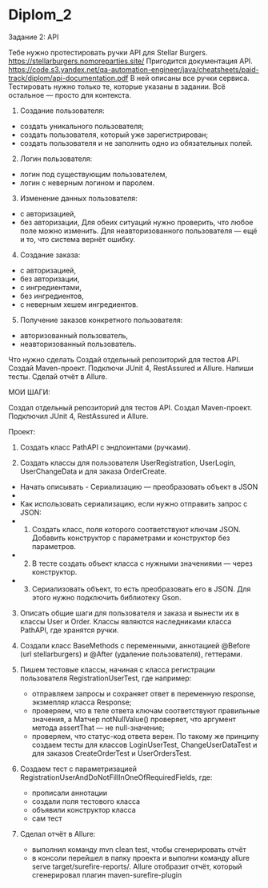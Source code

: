 # Diplom_2

Задание 2: API

Тебе нужно протестировать ручки API для Stellar Burgers.
https://stellarburgers.nomoreparties.site/
Пригодится документация API.  
https://code.s3.yandex.net/qa-automation-engineer/java/cheatsheets/paid-track/diplom/api-documentation.pdf
В ней описаны все ручки сервиса. Тестировать нужно только те, которые указаны в задании. Всё остальное — просто для контекста.
1. Создание пользователя:
 - создать уникального пользователя;
 - создать пользователя, который уже зарегистрирован;
 - создать пользователя и не заполнить одно из обязательных полей.

2. Логин пользователя:
 - логин под существующим пользователем,
 - логин с неверным логином и паролем.

3. Изменение данных пользователя:
 - с авторизацией,
 - без авторизации,
Для обеих ситуаций нужно проверить, что любое поле можно изменить. 
Для неавторизованного пользователя — ещё и то, что система вернёт ошибку.

4. Создание заказа:
 - с авторизацией,
 - без авторизации,
 - с ингредиентами,
 - без ингредиентов,
 - с неверным хешем ингредиентов.

5. Получение заказов конкретного пользователя:
 - авторизованный пользователь,
 - неавторизованный пользователь.

Что нужно сделать
 Создай отдельный репозиторий для тестов API.
 Создай Maven-проект.
 Подключи JUnit 4, RestAssured и Allure.
 Напиши тесты.
 Сделай отчёт в Allure.



МОИ ШАГИ:

 Создал отдельный репозиторий для тестов API.
 Создал Maven-проект.
 Подключил JUnit 4, RestAssured и Allure.

 Проект:
1. Cоздать класс PathAPI с эндпоинтами (ручками).

2. Cоздать классы для пользователя UserRegistration, UserLogin, UserChangeData и для заказа OrderCreate.
* Начать описывать - Сериализацию — преобразовать объект в JSON
*
* Как использовать сериализацию, если нужно отправить запрос с JSON:
*  1) Создать класс, поля которого соответствуют ключам JSON. Добавить конструктор с параметрами и конструктор без параметров.
*  2) В тесте создать объект класса с нужными значениями — через конструктор.
*  3) Сериализовать объект, то есть преобразовать его в JSON. Для этого нужно подключить библиотеку Gson.

3. Описать общие шаги для пользователя и заказа и вынести их в классы User и Order.
   Классы являются наследниками класса PathAPI, где хранятся ручки.

4. Создали класс BaseMethods с переменными, аннотацией @Before (url stellarburgers) и @After (удаление пользователя), геттерами.

5. Пишем тестовые классы, начиная с класса регистрации пользователя RegistrationUserTest,
   где например:
   - отправляем запросы и сохраняет ответ в переменную response, экзмепляр класса Response;
   - проверяем, что в теле ответа ключам соответствуют правильные значения, а Матчер notNullValue() проверяет, что аргумент метода assertThat — не null-значение;
   - проверяем, что статус-код ответа верен.
   По такому же принципу создаем тесты для классов LoginUserTest, ChangeUserDataTest и для заказов CreateOrderTest и UserOrdersTest.

6. Создаем тест с параметризацией RegistrationUserAndDoNotFillInOneOfRequiredFields, где:
   - прописали аннотации
   - создали поля тестового класса
   - объявили конструктор класса
   - сам тест

7. Сделал отчёт в Allure:
   - выполнил команду mvn clean test, чтобы сгенерировать отчёт
   - в консоли перейшел в папку проекта и выполни команду allure serve target/surefire-reports/. Allure отобразит отчёт, который сгенерировал плагин maven-surefire-plugin